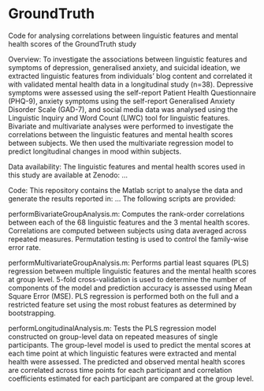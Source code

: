 # GroundTruth
Code for analysing correlations between linguistic features and mental health scores of the GroundTruth study

Overview: To investigate the associations between linguistic features and symptoms of depression, generalised anxiety, and suicidal ideation, we extracted linguistic features from individuals’ blog content and correlated it with validated mental health data in a longitudinal study (n=38). Depressive symptoms were assessed using the self-report Patient Health Questionnaire (PHQ-9), anxiety symptoms using the self-report Generalised Anxiety Disorder Scale (GAD-7), and social media data was analysed using the Linguistic Inquiry and Word Count (LIWC) tool for linguistic features.  Bivariate and multivariate analyses were performed to investigate the correlations between the linguistic features and mental health scores between subjects. We then used the multivariate regression model to predict longitudinal changes in mood within subjects. 

Data availability: The linguistic features and mental health scores used in this study are available at Zenodo: ... 

Code: This repository contains the Matlab script to analyse the data and generate the results reported in: ... The following scripts are provided:

performBivariateGroupAnalysis.m: Computes the rank-order correlations between each of the 68 linguistic features and the 3 mental health scores. Correlations are computed between subjects using data averaged across repeated measures. Permutation testing is used to control the family-wise error rate.

performMultivariateGroupAnalysis.m: Performs partial least squares (PLS) regression between multiple linguistic features and the mental health scores at group level. 5-fold cross-validation is used to determine the number of components of the model and prediction accuracy is assessed using Mean Square Error (MSE). PLS regression is performed both on the full and a restricted feature set using the most robust features as determined by bootstrapping.

performLongitudinalAnalysis.m: Tests the PLS regression model constructed on group-level data on repeated measures of single participants. The group-level model is used to predict the mental scores at each time point at which linguistic features were extracted and mental health were assessed. The predicted and observed mental health scores are correlated across time points for each participant and correlation coefficients estimated for each participant are compared at the group level.
